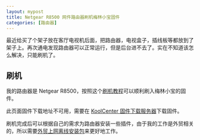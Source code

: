 ```yaml
---
layout: mypost
title: Netgear R8500 网件路由器刷机梅林小宝固件
categories: [路由器]
---
```


最近给买了个架子放在客厅电视机后面，把路由器，电视盒子，插线板等都放到了架子上。再次通电发现路由器可以正常运行，但是后台进不去了。实在不知道该怎么解决，只能刷机了。

## 刷机

我的路由器是 Netgear R8500，按照这个[刷机教程](https://www.koolcenter.com/thread/139324)可以顺利刷入梅林小宝的固件。

此页面固件下载地址不可用，需要在 [KoolCenter 固件下载服务器](https://fw.koolcenter.com/KoolCenter_Merlin_Legacy_380/Netgear/R8500/X7.9.1/)下载固件。

刷机完成后可以根据自己的需求为路由器安装一些插件，由于我的工作是外贸相关的，所以需要[外贸上网离线安装包](https://github.com/hq450/fancyss_history_package/blob/master/legacy/fancyss_arm380/shadowsocks_4.2.2.tar.gz)来更好地工作。
